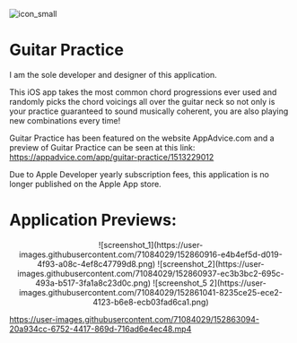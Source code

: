 ![icon_small](https://user-images.githubusercontent.com/71084029/152860471-f4190f0a-cb0e-49f0-bc83-0c7b7f7ceddd.jpg)
# Guitar Practice

I am the sole developer and designer of this application.

This iOS app takes the most common chord progressions ever used and randomly picks the chord voicings all over the guitar neck so not only is your practice guaranteed to sound musically coherent, you are also playing new combinations every time!

Guitar Practice has been featured on the website AppAdvice.com and a preview of Guitar Practice can be seen at this link: https://appadvice.com/app/guitar-practice/1513229012

Due to Apple Developer yearly subscription fees, this application is no longer published on the Apple App store.

# Application Previews:

<p align=center>
![screenshot_1](https://user-images.githubusercontent.com/71084029/152860916-e4b4ef5d-d019-4f93-a08c-4ef8c47799d8.png)
![screenshot_2](https://user-images.githubusercontent.com/71084029/152860937-ec3b3bc2-695c-493a-b517-3fa1a8c23d0c.png)
![screenshot_5 2](https://user-images.githubusercontent.com/71084029/152861041-8235ce25-ece2-4123-b6e8-ecb03fad6ca1.png)
</p>



https://user-images.githubusercontent.com/71084029/152863094-20a934cc-6752-4417-869d-716ad6e4ec48.mp4



